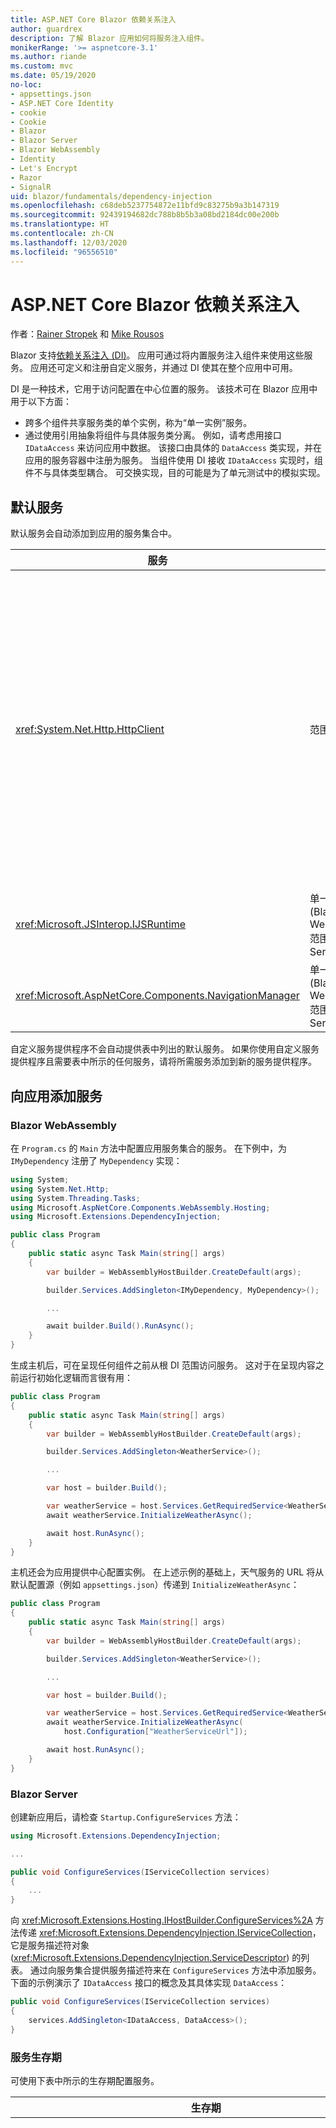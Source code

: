 ```yaml
---
title: ASP.NET Core Blazor 依赖关系注入
author: guardrex
description: 了解 Blazor 应用如何将服务注入组件。
monikerRange: '>= aspnetcore-3.1'
ms.author: riande
ms.custom: mvc
ms.date: 05/19/2020
no-loc:
- appsettings.json
- ASP.NET Core Identity
- cookie
- Cookie
- Blazor
- Blazor Server
- Blazor WebAssembly
- Identity
- Let's Encrypt
- Razor
- SignalR
uid: blazor/fundamentals/dependency-injection
ms.openlocfilehash: c68deb5237754872e11bfd9c83275b9a3b147319
ms.sourcegitcommit: 92439194682dc788b8b5b3a08bd2184dc00e200b
ms.translationtype: HT
ms.contentlocale: zh-CN
ms.lasthandoff: 12/03/2020
ms.locfileid: "96556510"
---
```

# <a name="aspnet-core-no-locblazor-dependency-injection"></a>ASP.NET Core Blazor 依赖关系注入

作者：[Rainer Stropek](https://www.timecockpit.com) 和 [Mike Rousos](https://github.com/mjrousos)

Blazor 支持[依赖关系注入 (DI)](xref:fundamentals/dependency-injection)。 应用可通过将内置服务注入组件来使用这些服务。 应用还可定义和注册自定义服务，并通过 DI 使其在整个应用中可用。

DI 是一种技术，它用于访问配置在中心位置的服务。 该技术可在 Blazor 应用中用于以下方面：

* 跨多个组件共享服务类的单个实例，称为“单一实例”服务。
* 通过使用引用抽象将组件与具体服务类分离。 例如，请考虑用接口 `IDataAccess` 来访问应用中数据。 该接口由具体的 `DataAccess` 类实现，并在应用的服务容器中注册为服务。 当组件使用 DI 接收 `IDataAccess` 实现时，组件不与具体类型耦合。 可交换实现，目的可能是为了单元测试中的模拟实现。

## <a name="default-services"></a>默认服务

默认服务会自动添加到应用的服务集合中。

| 服务 | 生存期 | 描述 |
| ------- | -------- | ----------- |
| <xref:System.Net.Http.HttpClient> | 范围内 | 提供用于发送 HTTP 请求以及从 URI 标识的资源接收 HTTP 响应的方法。<br><br>Blazor WebAssembly 应用中 <xref:System.Net.Http.HttpClient> 的实例使用浏览器在后台处理 HTTP 流量。<br><br>默认情况下，Blazor Server 应用不包含配置为服务的 <xref:System.Net.Http.HttpClient>。 向 Blazor Server 应用提供 <xref:System.Net.Http.HttpClient>。<br><br>有关详细信息，请参阅 <xref:blazor/call-web-api>。<br><br><xref:System.Net.Http.HttpClient> 注册为作用域服务，而不是单一实例。 有关详细信息，请参阅[服务生存期](#service-lifetime)部分。 |
| <xref:Microsoft.JSInterop.IJSRuntime> | 单一实例 (Blazor WebAssembly)<br>范围内 (Blazor Server) | 表示在其中调度 JavaScript 调用的 JavaScript 运行时实例。 有关详细信息，请参阅 <xref:blazor/call-javascript-from-dotnet>。 |
| <xref:Microsoft.AspNetCore.Components.NavigationManager> | 单一实例 (Blazor WebAssembly)<br>范围内 (Blazor Server) | 包含用于处理 URI 和导航状态的帮助程序。 有关详细信息，请参阅 [URI 和导航状态帮助程序](xref:blazor/fundamentals/routing#uri-and-navigation-state-helpers)。 |

自定义服务提供程序不会自动提供表中列出的默认服务。 如果你使用自定义服务提供程序且需要表中所示的任何服务，请将所需服务添加到新的服务提供程序。

## <a name="add-services-to-an-app"></a>向应用添加服务

### Blazor WebAssembly

在 `Program.cs` 的 `Main` 方法中配置应用服务集合的服务。 在下例中，为 `IMyDependency` 注册了 `MyDependency` 实现：

```csharp
using System;
using System.Net.Http;
using System.Threading.Tasks;
using Microsoft.AspNetCore.Components.WebAssembly.Hosting;
using Microsoft.Extensions.DependencyInjection;

public class Program
{
    public static async Task Main(string[] args)
    {
        var builder = WebAssemblyHostBuilder.CreateDefault(args);

        builder.Services.AddSingleton<IMyDependency, MyDependency>();

        ...

        await builder.Build().RunAsync();
    }
}
```

生成主机后，可在呈现任何组件之前从根 DI 范围访问服务。 这对于在呈现内容之前运行初始化逻辑而言很有用：

```csharp
public class Program
{
    public static async Task Main(string[] args)
    {
        var builder = WebAssemblyHostBuilder.CreateDefault(args);

        builder.Services.AddSingleton<WeatherService>();

        ...

        var host = builder.Build();

        var weatherService = host.Services.GetRequiredService<WeatherService>();
        await weatherService.InitializeWeatherAsync();

        await host.RunAsync();
    }
}
```

主机还会为应用提供中心配置实例。 在上述示例的基础上，天气服务的 URL 将从默认配置源（例如 `appsettings.json`）传递到 `InitializeWeatherAsync`：

```csharp
public class Program
{
    public static async Task Main(string[] args)
    {
        var builder = WebAssemblyHostBuilder.CreateDefault(args);

        builder.Services.AddSingleton<WeatherService>();

        ...

        var host = builder.Build();

        var weatherService = host.Services.GetRequiredService<WeatherService>();
        await weatherService.InitializeWeatherAsync(
            host.Configuration["WeatherServiceUrl"]);

        await host.RunAsync();
    }
}
```

### Blazor Server

创建新应用后，请检查 `Startup.ConfigureServices` 方法：

```csharp
using Microsoft.Extensions.DependencyInjection;

...

public void ConfigureServices(IServiceCollection services)
{
    ...
}
```

向 <xref:Microsoft.Extensions.Hosting.IHostBuilder.ConfigureServices%2A> 方法传递 <xref:Microsoft.Extensions.DependencyInjection.IServiceCollection>，它是服务描述符对象 (<xref:Microsoft.Extensions.DependencyInjection.ServiceDescriptor>) 的列表。 通过向服务集合提供服务描述符来在 `ConfigureServices` 方法中添加服务。 下面的示例演示了 `IDataAccess` 接口的概念及其具体实现 `DataAccess`：

```csharp
public void ConfigureServices(IServiceCollection services)
{
    services.AddSingleton<IDataAccess, DataAccess>();
}
```

### <a name="service-lifetime"></a>服务生存期

可使用下表中所示的生存期配置服务。

| 生存期 | 描述 |
| -------- | ----------- |
| <xref:Microsoft.Extensions.DependencyInjection.ServiceDescriptor.Scoped%2A> | <p>Blazor WebAssembly 应用当前没有 DI 范围的概念。 已注册 `Scoped` 的服务的行为与 `Singleton` 服务类似。</p><p>Blazor Server 托管模型在 HTTP 请求中支持 `Scoped` 生存期，但在客户端上加载的组件中的 SingalR 连接/线路消息中则不支持。 在页面或视图之间或从页面或视图导航到组件时，应用的 Razor 页面或 MVC 部分会正常处理作用域服务并在每个 HTTP 请求上重新创建服务。 在客户端上的组件间导航时，作用域服务不会重建，其中与服务器之间的通信通过用户线路的 SignalR 连接进行，而不是通过 HTTP 请求进行。 在客户端上的以下组件方案中，将重建作用域服务，因为为用户创建了新线路：</p><ul><li>用户关闭了浏览器窗口。 用户打开了一个新窗口，并向后导航到该应用。</li><li>用户在浏览器窗口中关闭应用的最后一个选项卡。 用户打开了一个新的选项卡，并向后导航到该应用。</li><li>用户选择浏览器的重新加载/刷新按钮。</li></ul><p>若要详细了解如何在 Blazor Server 应用中跨作用域服务保留用户状态，请参阅 <xref:blazor/hosting-models?pivots=server>。</p> |
| <xref:Microsoft.Extensions.DependencyInjection.ServiceDescriptor.Singleton%2A> | DI 创建服务的单个实例。 需要 `Singleton` 服务的所有组件都会接收同一服务的实例。 |
| <xref:Microsoft.Extensions.DependencyInjection.ServiceDescriptor.Transient%2A> | 每当组件从服务容器获取 `Transient` 服务的实例时，它都会接收该服务的新实例。 |

DI 系统基于 ASP.NET Core 中的 DI 系统。 有关详细信息，请参阅 <xref:fundamentals/dependency-injection>。

## <a name="request-a-service-in-a-component"></a>在组件中请求服务

将服务添加到服务集合后，使用 [\@inject](xref:mvc/views/razor#inject) Razor 指令将服务注入组件。 [`@inject`](xref:mvc/views/razor#inject) 有两个参数：

* 类型：要注入的服务的类型。
* 属性：接收注入的应用服务的属性的名称。 属性无需手动创建。 编译器会创建属性。

有关详细信息，请参阅 <xref:mvc/views/dependency-injection>。

使用多个 [`@inject`](xref:mvc/views/razor#inject) 语句来注入不同的服务。

下面的示例展示了如何使用 [`@inject`](xref:mvc/views/razor#inject)。 将实现 `Services.IDataAccess` 的服务注入组件的 `DataRepository` 属性中。 请注意代码是如何仅使用 `IDataAccess` 抽象的：

[!code-razor[](dependency-injection/samples_snapshot/3.x/CustomerList.razor?highlight=2-3,20)]

在内部，生成的属性 (`DataRepository`) 使用 [`[Inject]`](xref:Microsoft.AspNetCore.Components.InjectAttribute) 特性。 通常，不直接使用此特性。 如果组件需要基类，并且基类也需要注入的属性，请手动添加 [`[Inject]`](xref:Microsoft.AspNetCore.Components.InjectAttribute) 特性：

```csharp
using Microsoft.AspNetCore.Components;

public class ComponentBase : IComponent
{
    [Inject]
    protected IDataAccess DataRepository { get; set; }

    ...
}
```

在派生自基类的组件中，不需要 [`@inject`](xref:mvc/views/razor#inject) 指令。 基类的 <xref:Microsoft.AspNetCore.Components.InjectAttribute> 就已足够：

```razor
@page "/demo"
@inherits ComponentBase

<h1>Demo Component</h1>
```

## <a name="use-di-in-services"></a>在服务中使用 DI

复杂的服务可能需要其他服务。 在前面的示例中，`DataAccess` 可能需要 <xref:System.Net.Http.HttpClient> 默认服务。 [`@inject`](xref:mvc/views/razor#inject)（或 [`[Inject]`](xref:Microsoft.AspNetCore.Components.InjectAttribute) 特性）在服务中不可用。 必须改用构造函数注入。 通过向服务的构造函数添加参数来添加所需服务。 当 DI 创建服务时，它会在构造函数中识别其所需的服务，并相应地提供这些服务。 在下面的示例中，构造函数通过 DI 接收 <xref:System.Net.Http.HttpClient>。 <xref:System.Net.Http.HttpClient> 是默认服务。

```csharp
public class DataAccess : IDataAccess
{
    public DataAccess(HttpClient http)
    {
        ...
    }
}
```

构造函数注入的先决条件：

* 必须存在一个构造函数，其参数可完全通过 DI 实现。 如果指定默认值，则允许使用 DI 未涵盖的其他参数。
* 适用的构造函数必须是 `public`。
* 必须存在一个适用的构造函数。 如果出现歧义，DI 会引发异常。

## <a name="utility-base-component-classes-to-manage-a-di-scope"></a>用于管理 DI 范围的实用工具基组件类

在 ASP.NET Core 应用中，Scoped 服务的范围通常限定为当前请求。 请求完成后，DI 系统将处置所有 Scoped 或 Transient 服务。 在 Blazor Server 应用中，请求范围会在客户端连接期间一直持续存在，这可能导致暂时性和范围内服务的生存期比预期要长得多。 在 Blazor WebAssembly 应用中，已注册范围内生存期的服务被视为单一实例，因此它们的生存期比典型 ASP.NET Core 应用中的范围内服务要长。

> [!NOTE]
> 若要在应用中检测可释放的暂时性服务，请参阅[检测暂时性可释放对象](#detect-transient-disposables)部分。

限制 Blazor 应用中服务生存期的一种方法是使用 <xref:Microsoft.AspNetCore.Components.OwningComponentBase> 类型。 <xref:Microsoft.AspNetCore.Components.OwningComponentBase> 是派生自 <xref:Microsoft.AspNetCore.Components.ComponentBase> 的一种抽象类型，它会创建与组件生存期相对应的 DI 范围。 通过使用此范围，可使用具有 Scoped 生存期的 DI 服务，并使其生存期与组件的生存期一样长。 销毁组件时，也会处置组件的 Scoped 服务提供程序提供的服务。 这对以下服务很有用：

* 由于 Transient 生存期不适用而应在组件中重复使用的服务。
* 由于 Singleton 生存期不适用而不得跨组件共享的服务。

可使用下面两个版本的 <xref:Microsoft.AspNetCore.Components.OwningComponentBase> 类型：

* <xref:Microsoft.AspNetCore.Components.OwningComponentBase> 是 <xref:Microsoft.AspNetCore.Components.ComponentBase> 类型的抽象、可释放子级，其具有 <xref:System.IServiceProvider> 类型的受保护的 <xref:Microsoft.AspNetCore.Components.OwningComponentBase.ScopedServices> 属性。 此提供程序可用于解析范围限定为组件生存期的服务。

  使用 [`@inject`](xref:mvc/views/razor#inject) 或 [`[Inject]`](xref:Microsoft.AspNetCore.Components.InjectAttribute) 特性注入到组件中的 DI 服务不在组件的范围内创建。 要使用组件的范围，必须使用 <xref:Microsoft.Extensions.DependencyInjection.ServiceProviderServiceExtensions.GetRequiredService%2A> 或 <xref:System.IServiceProvider.GetService%2A> 解析服务。 任何使用 <xref:Microsoft.AspNetCore.Components.OwningComponentBase.ScopedServices> 提供程序进行解析的服务都具有从同一范围提供的依赖关系。

  ```razor
  @page "/preferences"
  @using Microsoft.Extensions.DependencyInjection
  @inherits OwningComponentBase

  <h1>User (@UserService.Name)</h1>

  <ul>
      @foreach (var setting in SettingService.GetSettings())
      {
          <li>@setting.SettingName: @setting.SettingValue</li>
      }
  </ul>

  @code {
      private IUserService UserService { get; set; }
      private ISettingService SettingService { get; set; }

      protected override void OnInitialized()
      {
          UserService = ScopedServices.GetRequiredService<IUserService>();
          SettingService = ScopedServices.GetRequiredService<ISettingService>();
      }
  }
  ```

* <xref:Microsoft.AspNetCore.Components.OwningComponentBase%601> 派生自 <xref:Microsoft.AspNetCore.Components.OwningComponentBase>，并添加从范围内 DI 提供程序返回 `T` 实例的 <xref:Microsoft.AspNetCore.Components.OwningComponentBase%601.Service%2A> 属性。 当存在一项应用需要从使用组件范围的 DI 容器中获取的主服务时，不必使用 <xref:System.IServiceProvider> 的实例即可通过此类型便捷地访问 Scoped 服务。 <xref:Microsoft.AspNetCore.Components.OwningComponentBase.ScopedServices> 属性可用，因此应用可获取其他类型的服务（如有必要）。

  ```razor
  @page "/users"
  @attribute [Authorize]
  @inherits OwningComponentBase<AppDbContext>

  <h1>Users (@Service.Users.Count())</h1>

  <ul>
      @foreach (var user in Service.Users)
      {
          <li>@user.UserName</li>
      }
  </ul>
  ```

## <a name="use-of-an-entity-framework-core-ef-core-dbcontext-from-di"></a>使用来自 DI 的 Entity Framework Core (EF Core) DbContext

有关详细信息，请参阅 <xref:blazor/blazor-server-ef-core>。

## <a name="detect-transient-disposables"></a>检测暂时性可释放对象

下面的示例演示如何在应使用 <xref:Microsoft.AspNetCore.Components.OwningComponentBase> 的应用中检测可释放的暂时性服务。 有关详细信息，请参阅[用于管理 DI 范围的实用工具基组件类](#utility-base-component-classes-to-manage-a-di-scope)部分。

### Blazor WebAssembly

`DetectIncorrectUsagesOfTransientDisposables.cs`:

[!code-csharp[](dependency-injection/samples_snapshot/3.x/transient-disposables/DetectIncorrectUsagesOfTransientDisposables-wasm.cs)]

在以下示例中检测到 `TransientDisposable` (`Program.cs`)：

::: moniker range=">= aspnetcore-5.0"

[!code-csharp[](dependency-injection/samples_snapshot/5.x/transient-disposables/wasm-program.cs?highlight=6,9,17,22-25)]

::: moniker-end

::: moniker range="< aspnetcore-5.0"

[!code-csharp[](dependency-injection/samples_snapshot/3.x/transient-disposables/wasm-program.cs?highlight=6,9,17,22-25)]

::: moniker-end

### Blazor Server

`DetectIncorrectUsagesOfTransientDisposables.cs`:

[!code-csharp[](dependency-injection/samples_snapshot/3.x/transient-disposables/DetectIncorrectUsagesOfTransientDisposables-server.cs)]

`Program`:

[!code-csharp[](dependency-injection/samples_snapshot/3.x/transient-disposables/server-program.cs?highlight=3)]

在以下示例中检测到 `TransientDependency` (`Startup.cs`)：

[!code-csharp[](dependency-injection/samples_snapshot/3.x/transient-disposables/server-startup.cs?highlight=6-8,11-32)]

## <a name="additional-resources"></a>其他资源

* <xref:fundamentals/dependency-injection>
* [暂时和共享实例的 `IDisposable` 指南](xref:fundamentals/dependency-injection#idisposable-guidance-for-transient-and-shared-instances)
* <xref:mvc/views/dependency-injection>
